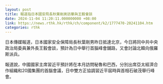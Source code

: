 ```yaml
---
layout: post
title: 報道指日本國安局長秋葉剛男訪華與王毅會談
date: 2024-11-04 11:20:11.000000000 +08:00
link: https://news.rthk.hk/rthk/ch/component/k2/1777470-20241104.htm
categories: rthk
---
```


日本傳媒報道，日本國家安全保障局長秋葉剛男昨日抵達北京，今日將同中共中央政治局委員兼外長王毅會談，預計為日中舉行首腦峰會舖路，又會討論北韓向俄羅斯派兵。

報道說，中國國家主席習近平預計將在本月訪問秘魯和巴西，分別出席亞太經濟合作組織和20國集團的首腦會議，日中雙方正協調習近平屆時與首相石破茂舉行峰會。
